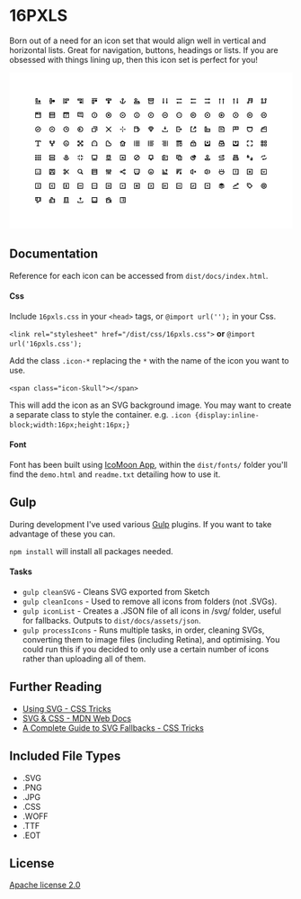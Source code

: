 # 16PXLS

Born out of a need for an icon set that would align well in vertical and horizontal lists. Great for navigation, buttons, headings or lists. If you are obsessed with things lining up, then this icon set is perfect for you!

![Alt text](/dist/docs/assets/images/readme.png?raw=true "Preview of Icons")

## Documentation

Reference for each icon can be accessed from `dist/docs/index.html`.

#### Css

Include `16pxls.css` in your `<head>` tags, or `@import url('');` in your Css.

`<link rel="stylesheet" href="/dist/css/16pxls.css">` **or** `@import url('16pxls.css');`

Add the class `.icon-*` replacing the `*` with the name of the icon you want to use.

`<span class="icon-Skull"></span>`

This will add the icon as an SVG background image. You may want to create a separate class to style the container. e.g. `.icon {display:inline-block;width:16px;height:16px;}`

#### Font

Font has been built using [IcoMoon App](https://icomoon.io/), within the `dist/fonts/` folder you'll find the `demo.html` and `readme.txt` detailing how to use it.

## Gulp

During development I've used various [Gulp](http://gulpjs.com) plugins. If you want to take advantage of these you can.

`npm install` will install all packages needed.

#### Tasks

- `gulp cleanSVG` - Cleans SVG exported from Sketch
- `gulp cleanIcons` - Used to remove all icons from folders (not .SVGs).
- `gulp iconList` - Creates a .JSON file of all icons in /svg/ folder, useful for fallbacks. Outputs to `dist/docs/assets/json`.
- `gulp processIcons` - Runs multiple tasks, in order, cleaning SVGs, converting them to image files (including Retina), and optimising. You could run this if you decided to only use a certain number of icons rather than uploading all of them.

## Further Reading

- [Using SVG - CSS Tricks](https://css-tricks.com/using-svg/)
- [SVG & CSS - MDN Web Docs](https://developer.mozilla.org/en-US/docs/Web/SVG/Tutorial/SVG_and_CSS)
- [A Complete Guide to SVG Fallbacks - CSS Tricks](https://css-tricks.com/a-complete-guide-to-svg-fallbacks/)

## Included File Types

- .SVG
- .PNG
- .JPG
- .CSS
- .WOFF
- .TTF
- .EOT

## License

[Apache license 2.0](https://choosealicense.com/licenses/apache-2.0/)
